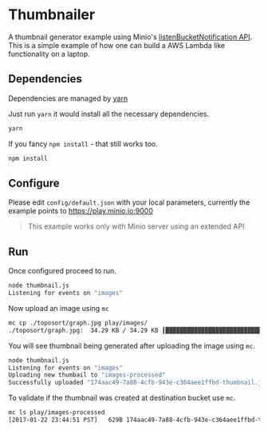 # Thumbnailer

A thumbnail generator example using Minio's [listenBucketNotification API](http://docs.minio.io/docs/javascript-client-api-reference#listenBucketNotification). This is a simple example of how one can build a AWS Lambda like functionality on a laptop.

## Dependencies

Dependencies are managed by [yarn](https://yarnpkg.com/en/docs/install)

Just run `yarn` it would install all the necessary dependencies.
```sh
yarn
```

If you fancy `npm install` - that still works too.
```sh
npm install
```

## Configure

Please edit `config/default.json` with your local parameters, currently the example points to https://play.minio.io:9000

<blockquote>This example works only with Minio server using an extended API</blockquote>

## Run

Once configured proceed to run.

```sh
node thumbnail.js
Listening for events on "images"
```

Now upload an image using `mc`

```sh
mc cp ./toposort/graph.jpg play/images/
./toposort/graph.jpg:  34.29 KB / 34.29 KB ┃▓▓▓▓▓▓▓▓▓▓▓▓▓▓▓▓▓▓▓▓▓▓▓▓▓▓▓▓▓▓▓▓▓▓▓▓▓▓▓▓▓▓▓▓▓▓▓▓▓▓▓▓▓▓▓▓▓▓▓▓▓▓▓▓▓▓▓▓▓▓▓▓▓▓┃ 100.00% 386.91 KB/s 0s
```

You will see thumbnail being generated after uploading the image using `mc`.

```sh
node thumbnail.js
Listening for events on "images"
Uploading new thumbail to "images-processed"
Successfully uploaded "174aac49-7a88-4cfb-943e-c364aee1ffbd-thumbnail.jpg" "ca78ee1cc48358b4dbd883a589523e54"
```

To validate if the thumbnail was created at destination bucket use `mc`.

```sh
mc ls play/images-processed
[2017-01-22 23:44:51 PST]   629B 174aac49-7a88-4cfb-943e-c364aee1ffbd-thumbnail.jpg
```